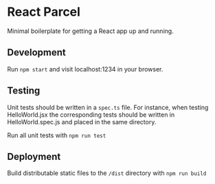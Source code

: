# React Parcel
Minimal boilerplate for getting a React app up and running.

## Development
Run `npm start` and visit localhost:1234 in your browser.

## Testing
Unit tests should be written in a `spec.ts` file. For instance, when testing HelloWorld.jsx the corresponding tests should be written in HelloWorld.spec.js and placed in the same directory.

Run all unit tests with `npm run test`

## Deployment
Build distributable static files to the `/dist` directory with `npm run build` 